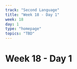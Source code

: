 ```yaml
---
track: "Second Language"
title: "Week 18 - Day 1"
week: 18
day: 1
type: "homepage"
topics: "TBD"
---
```


# Week 18 - Day 1
